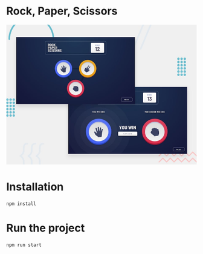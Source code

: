 # Rock, Paper, Scissors

![Design preview for the Rock, Paper, Scissors coding challenge](./design/desktop-preview.jpg)

# Installation

`npm install`

# Run the project

`npm run start`
